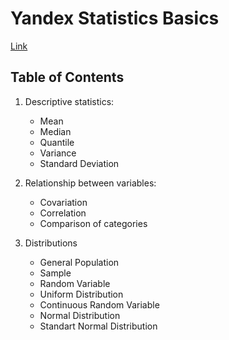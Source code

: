 # Yandex Statistics Basics

[Link](https://practicum.yandex.ru/profile/statistics-basic/)

## Table of Contents

1. Descriptive statistics:
    - Mean
    - Median
    - Quantile
    - Variance
    - Standard Deviation

2. Relationship between variables:

    - Covariation
    - Correlation
    - Comparison of categories

3. Distributions

    - General Population
    - Sample
    - Random Variable
    - Uniform Distribution
    - Continuous Random Variable
    - Normal Distribution
    - Standart Normal Distribution
